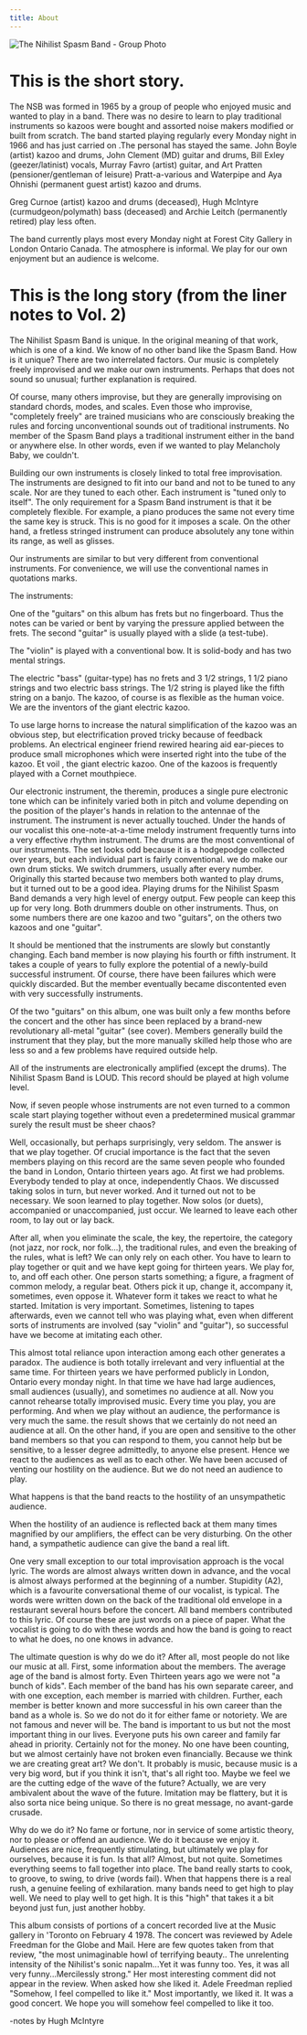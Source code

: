 ```yaml
---
title: About
---
```


![The Nihilist Spasm Band - Group Photo](/images/Photos/NSBgroupPhotoAbout.JPG#center)

# This is the short story.

The NSB was formed in 1965 by a group of people who enjoyed music and wanted to play in a band. There was no desire to learn to play traditional instruments so kazoos were bought and assorted noise makers modified or built from scratch. The band started playing regularly every Monday night in 1966 and has just carried on .The personal has stayed the same. John Boyle (artist) kazoo and drums,  John Clement (MD) guitar and drums, Bill Exley (geezer/latinist) vocals, Murray Favro (artist) guitar, and Art Pratten (pensioner/gentleman of leisure) Pratt-a-various and Waterpipe and Aya Ohnishi (permanent guest artist) kazoo and drums.

Greg Curnoe (artist) kazoo and drums (deceased), Hugh McIntyre (curmudgeon/polymath) bass (deceased) and Archie Leitch (permanently retired) play less often.

The band currently plays most every Monday night at Forest City Gallery in London Ontario Canada. The atmosphere is informal. We play for our own enjoyment but an audience is welcome.

# This is the long story (from the liner notes to Vol. 2)

The Nihilist Spasm Band is unique. In the original meaning of that work, which is one of a kind. We know of no other band like the Spasm Band. How is it unique? There are two interrelated factors. Our music is completely freely improvised and we make our own instruments. Perhaps that does not sound so unusual; further explanation is required.

Of course, many others improvise, but they are generally improvising on standard chords, modes, and scales. Even those who improvise, "completely freely" are trained musicians who are consciously breaking the rules and forcing unconventional sounds out of traditional instruments. No member of the Spasm Band plays a traditional instrument either in the band or anywhere else. In other words, even if we wanted to play Melancholy Baby, we couldn't.

Building our own instruments is closely linked to total free improvisation. The instruments are designed to fit into our band and not to be tuned to any scale. Nor are they tuned to each other. Each instrument is "tuned only to itself". The only requirement for a Spasm Band instrument is that it be completely flexible. For example, a piano produces the same not every time the same key is struck. This is no good for it imposes a scale. On the other hand, a fretless stringed instrument can produce absolutely any tone within its range, as well as glisses.

Our instruments are similar to but very different from conventional instruments. For convenience, we will use the conventional names in quotations marks.

The instruments:

One of the "guitars" on this album has frets but no fingerboard. Thus the notes can be varied or bent by varying the pressure applied between the frets. The second "guitar" is usually played with a slide (a test-tube).

The "violin" is played with a conventional bow. It is solid-body and has two mental strings.

The electric "bass" (guitar-type) has no frets and 3 1/2 strings, 1 1/2 piano strings and two electric bass strings. The 1/2 string is played like the fifth string on a banjo. The kazoo, of course is as flexible as the human voice. We are the inventors of the giant electric kazoo.

To use large horns to increase the natural simplification of the kazoo was an obvious step, but electrification proved tricky because of feedback problems. An electrical engineer friend rewired hearing aid ear-pieces to produce small microphones which were inserted right into the tube of the kazoo. Et voil , the giant electric kazoo. One of the kazoos is frequently played with a Cornet mouthpiece.

Our electronic instrument, the theremin, produces a single pure electronic tone which can be infinitely varied both in pitch and volume depending on the position of the player's hands in relation to the antennae of the instrument. The instrument is never actually touched. Under the hands of our vocalist this one-note-at-a-time melody instrument frequently turns into a very effective rhythm instrument. The drums are the most conventional of our instruments. The set looks odd because it is a hodgepodge collected over years, but each individual part is fairly conventional. we do make our own drum sticks. We switch drummers, usually after every number. Originally this started because two members both wanted to play drums, but it turned out to be a good idea. Playing drums for the Nihilist Spasm Band demands a very high level of energy output. Few people can keep this up for very long.  Both drummers double on other instruments. Thus, on some numbers there are one kazoo and two "guitars", on the others two kazoos and one "guitar".

It should be mentioned that the instruments are slowly but constantly changing. Each band member is now playing his fourth or fifth instrument. It takes a couple of years to fully explore the potential of a newly-build successful instrument. Of course, there have been failures which were quickly discarded. But the member eventually became discontented even with very successfully instruments.

Of the two "guitars" on this album, one was built only a few months before the concert and the other has since been replaced by a brand-new revolutionary all-metal "guitar" (see cover). Members generally build the instrument that they play, but the more manually skilled help those who are less so and a few problems have required outside help.

All of the instruments are electronically amplified (except the drums). The Nihilist Spasm Band is LOUD. This record should be played at high volume level.

Now, if seven people whose instruments are not even turned to a common scale start playing together without even a predetermined musical grammar surely the result must be sheer chaos?

Well, occasionally, but perhaps surprisingly, very seldom. The answer is that we play together. Of crucial importance is the fact that the seven members playing on this record are the same seven people who founded the band in London, Ontario thirteen years ago. At first we had problems. Everybody tended to play at once, independently Chaos. We discussed taking solos in turn, but never worked. And it turned out not to be necessary. We soon learned to play together. Now solos (or duets), accompanied or unaccompanied, just occur. We learned to leave each other room, to lay out or lay back.

After all, when you eliminate the scale, the key, the repertoire, the category (not jazz, nor rock, nor folk...), the traditional rules, and even the breaking of the rules, what is left? We can only rely on each other. You have to learn to play together or quit and we have kept going for thirteen years. We play for, to, and off each other. One person starts something; a figure, a fragment of common melody, a regular beat. Others pick it up, change it, accompany it, sometimes, even oppose it. Whatever form it takes we react to what he started. Imitation is very important. Sometimes, listening to tapes afterwards, even we cannot tell who was playing what, even when different sorts of instruments are involved (say "violin" and "guitar"), so successful have we become at imitating each other.

This almost total reliance upon interaction among each other generates a paradox. The audience is both totally irrelevant and very influential at the same time. For thirteen years we have performed publicly in London, Ontario every monday night. In that time we have had large audiences, small audiences (usually), and sometimes no audience at all. Now you cannot rehearse totally improvised music. Every time you play, you are performing. And when we play without an audience, the performance is very much the same. the result shows that we certainly do not need an audience at all. On the other hand, if you are open and sensitive to the other band members so that you can respond to them, you cannot help but be sensitive, to a lesser degree admittedly, to anyone else present. Hence we react to the audiences as well as to each other. We have been accused of venting our hostility on the audience. But we do not need an audience to play.

What happens is that the band reacts to the hostility of an unsympathetic audience.

When the hostility of an audience is reflected back at them many times magnified by our amplifiers, the effect can be very disturbing. On the other hand, a sympathetic audience can give the band a real lift.

One very small exception to our total improvisation approach is the vocal lyric. The words are almost always written down in advance, and the vocal is almost always performed at the beginning of a number. Stupidity (A2), which is a favourite conversational theme of our vocalist, is typical. The words were written down on the back of the traditional old envelope in a restaurant several hours before the concert. All band members contributed to this lyric. Of course these are just words on a piece of paper. What the vocalist is going to do with these words and how the band is going to react to what he does, no one knows in advance.

The ultimate question is why do we do it? After all, most people do not like our music at all. First, some information about the members. The average age of the band is almost forty. Even Thirteen years ago we were not "a bunch of kids". Each member of the band has his own separate career, and with one exception, each member is married with children. Further, each member is better known and more successful in his own career than the band as a whole is. So we do not do it for either fame or notoriety. We are not famous and never will be. The band is important to us but not the most important thing in our lives. Everyone puts his own career and family far ahead in priority. Certainly not for the money. No one have been counting, but we almost certainly have not broken even financially. Because we think we are creating great art? We don't. It probably is music, because music is a very big word, but if you think it isn't, that's all right too. Maybe we feel we are the cutting edge of the wave of the future? Actually, we are very ambivalent about the wave of the future. Imitation may be flattery, but it is also sorta nice being unique. So there is no great message, no avant-garde crusade.

Why do we do it? No fame or fortune, nor in service of some artistic theory, nor to please or offend an audience. We do it because we enjoy it. Audiences are nice, frequently stimulating, but ultimately we play for ourselves, because it is fun. Is that all? Almost, but not quite. Sometimes everything seems to fall together into place. The band really starts to cook, to groove, to swing, to drive (words fail). When that happens there is a real rush, a genuine feeling of exhilaration. many bands need to get high to play well. We need to play well to get high. It is this "high" that takes it a bit beyond just fun, just another hobby.

This album consists of portions of a concert recorded live at the Music gallery in 'Toronto on February 4 1978. The concert was reviewed by Adele Freedman for the Globe and Mail. Here are few quotes taken from that review, "the most unimaginable howl of terrifying beauty.. The unrelenting intensity of the Nihilist's sonic napalm...Yet it was funny too. Yes, it was all very funny...Mercilessly strong." Her most interesting comment did not appear in the review. When asked how she liked it. Adele Freedman replied "Somehow, I feel compelled to like it." Most importantly, we liked it. It was a good concert. We hope you will somehow feel compelled to like it too.

-notes by Hugh McIntyre

